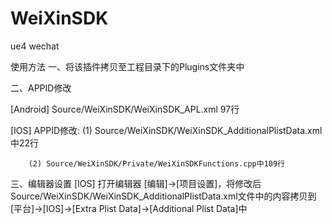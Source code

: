 # WeiXinSDK
ue4 wechat

使用方法
一、将该插件拷贝至工程目录下的Plugins文件夹中

二、APPID修改

[Android] Source/WeiXinSDK/WeiXinSDK_APL.xml 97行

[IOS] APPID修改:
		(1) Source/WeiXinSDK/WeiXinSDK_AdditionalPlistData.xml中22行

		(2) Source/WeiXinSDK/Private/WeiXinSDKFunctions.cpp中109行

三、编辑器设置
[IOS] 打开编辑器 [编辑]->[项目设置]，将修改后Source/WeiXinSDK/WeiXinSDK_AdditionalPlistData.xml文件中的内容拷贝到[平台]->[IOS]->[Extra Plist Data]->[Additional Plist Data]中


